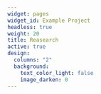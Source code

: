 ```yaml
---
widget: pages
widget_id: Example Project
headless: true
weight: 20
title: Reasearch
active: true
design:
  columns: "2"
  background:
    text_color_light: false
    image_darken: 0
---
```

